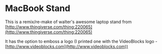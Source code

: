 # MacBook Stand

This is a remix/re-make of walter's awesome laptop stand from [http://www.thingiverse.com/thing:220065](http://www.thingiverse.com/thing:220065)

It has the option to emboss a logo (I printed one with the VideoBlocks logo - [http://www.videoblocks.com](http://www.videoblocks.com))
